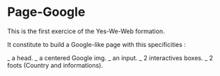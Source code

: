 # Page-Google

This is the first exercice of the Yes-We-Web formation.

It constitute to build a Google-like page with this specificities : 

_ a head.
_ a centered Google img.
_ an input.
_ 2 interactives boxes.
_ 2 foots (Country and informations).
